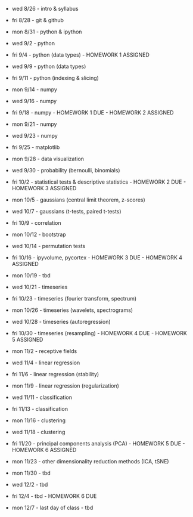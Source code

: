 * wed 8/26  - intro & syllabus
* fri 8/28  - git & github

* mon 8/31  - python & ipython
* wed 9/2   - python
* fri 9/4   - python (data types) - HOMEWORK 1 ASSIGNED

* wed 9/9   - python (data types)
* fri 9/11  - python (indexing & slicing)

* mon 9/14  - numpy
* wed 9/16  - numpy
* fri 9/18  - numpy - HOMEWORK 1 DUE - HOMEWORK 2 ASSIGNED

* mon 9/21  - numpy
* wed 9/23  - numpy
* fri 9/25  - matplotlib

* mon 9/28  - data visualization
* wed 9/30  - probability (bernoulli, binomials)
* fri 10/2  - statistical tests & descriptive statistics - HOMEWORK 2 DUE - HOMEWORK 3 ASSIGNED

* mon 10/5  - gaussians (central limit theorem, z-scores)
* wed 10/7  - gaussians (t-tests, paired t-tests)
* fri 10/9  - correlation

* mon 10/12 - bootstrap
* wed 10/14 - permutation tests
* fri 10/16 - ipyvolume, pycortex - HOMEWORK 3 DUE - HOMEWORK 4 ASSIGNED

* mon 10/19 - tbd
* wed 10/21 - timeseries 
* fri 10/23 - timeseries (fourier transform, spectrum)

* mon 10/26 - timeseries (wavelets, spectrograms)
* wed 10/28 - timeseries (autoregression)
* fri 10/30 - timeseries (resampling) - HOMEWORK 4 DUE - HOMEWORK 5 ASSIGNED

* mon 11/2  - receptive fields
* wed 11/4  - linear regression
* fri 11/6  - linear regression (stability)

* mon 11/9  - linear regression (regularization)
* wed 11/11 - classification
* fri 11/13 - classification

* mon 11/16 - clustering
* wed 11/18 - clustering
* fri 11/20 - principal components analysis (PCA) - HOMEWORK 5 DUE - HOMEWORK 6 ASSIGNED

* mon 11/23 - other dimensionality reduction methods (ICA, tSNE)

* mon 11/30 - tbd
* wed 12/2  - tbd
* fri 12/4  - tbd - HOMEWORK 6 DUE

* mon 12/7  - last day of class - tbd
